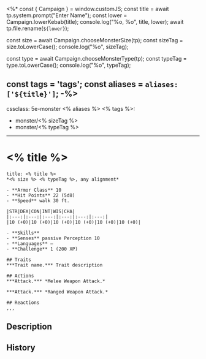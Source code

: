 <%* const { Campaign } = window.customJS;
const title = await tp.system.prompt("Enter Name");
const lower = Campaign.lowerKebab(title);
console.log("%o, %o", title, lower);
await tp.file.rename(`${lower}`);

const size = await Campaign.chooseMonsterSize(tp);
const sizeTag = size.toLowerCase();
console.log("%o", sizeTag);

const type = await Campaign.chooseMonsterType(tp);
const typeTag = type.toLowerCase();
console.log("%o", typeTag);

const tags = 'tags';
const aliases = `aliases: ['${title}']`;
-%>
---
cssclass: 5e-monster
<% aliases %>
<% tags %>:
- monster/<% sizeTag %>
- monster/<% typeTag %>
---
# <% title %>

```ad-statblock
title: <% title %>
*<% size %> <% typeTag %>, any alignment*

- **Armor Class** 10
- **Hit Points** 22 (5d8)
- **Speed** walk 30 ft.

|STR|DEX|CON|INT|WIS|CHA|
|:---:|:---:|:---:|:---:|:---:|:---:|
|10 (+0)|10 (+0)|10 (+0)|10 (+0)|10 (+0)|10 (+0)|

- **Skills** 
- **Senses** passive Perception 10
- **Languages** —
- **Challenge** 1 (200 XP)

## Traits
***Trait name.*** Trait description

## Actions
***Attack.*** *Melee Weapon Attack.*

***Attack.*** *Ranged Weapon Attack.*

## Reactions
,,,
```

## Description

## History

<!-- ```dataview
list from #log/monster/...
``` -->

